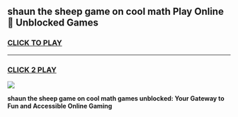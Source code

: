 
## shaun the sheep game on cool math Play Online 👋 Unblocked Games
<h3>
<a href="https://news.freeplayer.one?title=shaun_the_sheep_game_on_cool_math&ref=17CMG">CLICK TO PLAY</a></h3>
<hr>

<h3>
<a href="https://news.freeplayer.one?title=shaun_the_sheep_game_on_cool_math&ref=17CMG">CLICK 2 PLAY</a>
  
</h3>

<a href="https://news.freeplayer.one?title=shaun_the_sheep_game_on_cool_math&ref=17CMG/"><img src="https://clearcache.store/games.png"></a>


**shaun the sheep game on cool math games unblocked: Your Gateway to Fun and Accessible Online Gaming**
